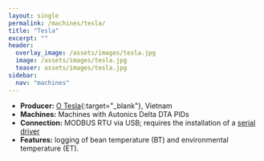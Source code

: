 ```yaml
---
layout: single
permalink: /machines/tesla/
title: "Tesla"
excerpt: ""
header:
  overlay_image: /assets/images/tesla.jpg
  image: /assets/images/tesla.jpg
  teaser: assets/images/tesla.jpg
sidebar:
  nav: "machines"
---
```


* __Producer:__ [O Tesla](https://otesla.vn/){:target="_blank"}, Vietnam
* __Machines:__ Machines with Autonics Delta DTA PIDs
* __Connection:__ MODBUS RTU via USB; requires the installation of a [serial driver](/modbus_serial/)
* __Features:__ logging of bean temperature (BT) and environmental temperature (ET). 